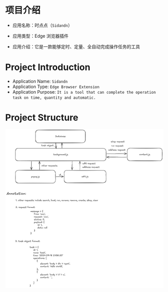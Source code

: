 # 项目介绍

- 应用名称：时点点（`Sidandn`）

- 应用类型：Edge 浏览器插件

- 应用介绍：它是一款能够定时、定量、全自动完成操作任务的工具



# Project Introduction

- Application Name: `Sidandn`
- Application Type: `Edge Browser Extension`
- Application Purpose: `It is a tool that can complete the operation task on time, quantity and automatic.`



# Project Structure
![structure](/images/others/structure.png)
